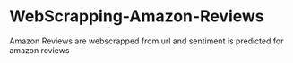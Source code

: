# WebScrapping-Amazon-Reviews
Amazon Reviews are webscrapped from url and sentiment is predicted for amazon reviews
